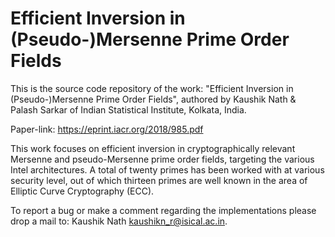 # Efficient Inversion in (Pseudo-)Mersenne Prime Order Fields

This is the source code repository of the work: "Efficient Inversion in (Pseudo-)Mersenne Prime Order Fields", authored by Kaushik Nath & Palash Sarkar of Indian Statistical Institute, Kolkata, India.

Paper-link: https://eprint.iacr.org/2018/985.pdf

This work focuses on efficient inversion in cryptographically relevant Mersenne and pseudo-Mersenne prime order fields, targeting the various Intel architectures. A total of twenty primes has been worked with at various security level, out of which thirteen primes are well known in the area of Elliptic Curve Cryptography (ECC).

To report a bug or make a comment regarding the implementations please drop a mail to: Kaushik Nath <kaushikn_r@isical.ac.in>.
